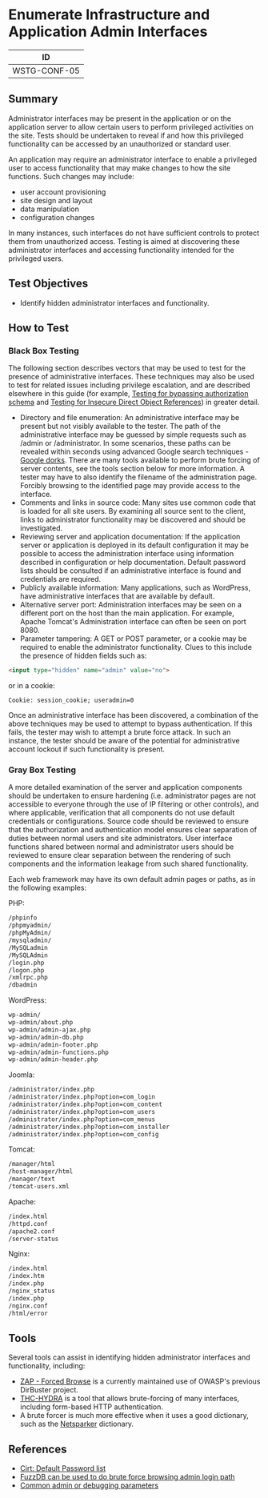 # Enumerate Infrastructure and Application Admin Interfaces

|ID          |
|------------|
|WSTG-CONF-05|

## Summary

Administrator interfaces may be present in the application or on the application server to allow certain users to perform privileged activities on the site. Tests should be undertaken to reveal if and how this privileged functionality can be accessed by an unauthorized or standard user.

An application may require an administrator interface to enable a privileged user to access functionality that may make changes to how the site functions. Such changes may include:

- user account provisioning
- site design and layout
- data manipulation
- configuration changes

In many instances, such interfaces do not have sufficient controls to protect them from unauthorized access. Testing is aimed at discovering these administrator interfaces and accessing functionality intended for the privileged users.

## Test Objectives

- Identify hidden administrator interfaces and functionality.

## How to Test

### Black Box Testing

The following section describes vectors that may be used to test for the presence of administrative interfaces. These techniques may also be used to test for related issues including privilege escalation, and are described elsewhere in this guide (for example, [Testing for bypassing authorization schema](../05-Authorization_Testing/02-Testing_for_Bypassing_Authorization_Schema.md) and [Testing for Insecure Direct Object References](../05-Authorization_Testing/04-Testing_for_Insecure_Direct_Object_References.md)) in greater detail.

- Directory and file enumeration: An administrative interface may be present but not visibly available to the tester. The path of the administrative interface may be guessed by simple requests such as /admin or /administrator. In some scenarios, these paths can be revealed within seconds using advanced Google search techniques - [Google dorks](https://www.exploit-db.com/google-hacking-database). There are many tools available to perform brute forcing of server contents, see the tools section below for more information. A tester may have to also identify the filename of the administration page. Forcibly browsing to the identified page may provide access to the interface.
- Comments and links in source code: Many sites use common code that is loaded for all site users. By examining all source sent to the client, links to administrator functionality may be discovered and should be investigated.
- Reviewing server and application documentation: If the application server or application is deployed in its default configuration it may be possible to access the administration interface using information described in configuration or help documentation. Default password lists should be consulted if an administrative interface is found and credentials are required.
- Publicly available information: Many applications, such as WordPress, have administrative interfaces that are available by default.
- Alternative server port: Administration interfaces may be seen on a different port on the host than the main application. For example, Apache Tomcat's Administration interface can often be seen on port 8080.
- Parameter tampering: A GET or POST parameter, or a cookie may be required to enable the administrator functionality. Clues to this include the presence of hidden fields such as:

```html
<input type="hidden" name="admin" value="no">
```

or in a cookie:

`Cookie: session_cookie; useradmin=0`

Once an administrative interface has been discovered, a combination of the above techniques may be used to attempt to bypass authentication. If this fails, the tester may wish to attempt a brute force attack. In such an instance, the tester should be aware of the potential for administrative account lockout if such functionality is present.

### Gray Box Testing

A more detailed examination of the server and application components should be undertaken to ensure hardening (i.e. administrator pages are not accessible to everyone through the use of IP filtering or other controls), and where applicable, verification that all components do not use default credentials or configurations.
Source code should be reviewed to ensure that the authorization and authentication model ensures clear separation of duties between normal users and site administrators. User interface functions shared between normal and administrator users should be reviewed to ensure clear separation between the rendering of such components and the information leakage from such shared functionality.

Each web framework may have its own default admin pages or paths, as in the following examples:

PHP:

```html
/phpinfo
/phpmyadmin/
/phpMyAdmin/
/mysqladmin/
/MySQLadmin
/MySQLAdmin
/login.php
/logon.php
/xmlrpc.php
/dbadmin
```

WordPress:

```html
wp-admin/
wp-admin/about.php
wp-admin/admin-ajax.php
wp-admin/admin-db.php
wp-admin/admin-footer.php
wp-admin/admin-functions.php
wp-admin/admin-header.php
```

Joomla:

```html
/administrator/index.php
/administrator/index.php?option=com_login
/administrator/index.php?option=com_content
/administrator/index.php?option=com_users
/administrator/index.php?option=com_menus
/administrator/index.php?option=com_installer
/administrator/index.php?option=com_config
```

Tomcat:

```html
/manager/html
/host-manager/html
/manager/text
/tomcat-users.xml
```

Apache:

```html
/index.html
/httpd.conf
/apache2.conf
/server-status
```

Nginx:

```html
/index.html
/index.htm
/index.php
/nginx_status
/index.php
/nginx.conf
/html/error
```

## Tools

Several tools can assist in identifying hidden administrator interfaces and functionality, including:

- [ZAP - Forced Browse](https://www.zaproxy.org/docs/desktop/addons/forced-browse/) is a currently maintained use of OWASP's previous DirBuster project.
- [THC-HYDRA](https://github.com/vanhauser-thc/thc-hydra) is a tool that allows brute-forcing of many interfaces, including form-based HTTP authentication.
- A brute forcer is much more effective when it uses a good dictionary, such as the [Netsparker](https://www.netsparker.com/blog/web-security/svn-digger-better-lists-for-forced-browsing/) dictionary.

## References

- [Cirt: Default Password list](https://cirt.net/passwords)
- [FuzzDB can be used to do brute force browsing admin login path](https://github.com/fuzzdb-project/fuzzdb/blob/master/discovery/predictable-filepaths/login-file-locations/Logins.txt)
- [Common admin or debugging parameters](https://github.com/fuzzdb-project/fuzzdb/blob/master/attack/business-logic/CommonDebugParamNames.txt)
